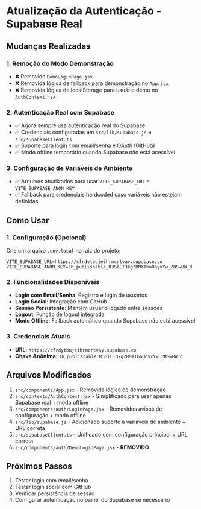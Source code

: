 # Atualização da Autenticação - Supabase Real

## Mudanças Realizadas

### 1. Remoção do Modo Demonstração
- ❌ Removido `DemoLoginPage.jsx`
- ❌ Removida lógica de fallback para demonstração no `App.jsx`
- ❌ Removida lógica de localStorage para usuário demo no `AuthContext.jsx`

### 2. Autenticação Real com Supabase
- ✅ Agora sempre usa autenticação real do Supabase
- ✅ Credenciais configuradas em `src/lib/supabase.js` e `src/supabaseClient.ts`
- ✅ Suporte para login com email/senha e OAuth (GitHub)
- ✅ Modo offline temporário quando Supabase não está acessível

### 3. Configuração de Variáveis de Ambiente
- ✅ Arquivos atualizados para usar `VITE_SUPABASE_URL` e `VITE_SUPABASE_ANON_KEY`
- ✅ Fallback para credenciais hardcoded caso variáveis não estejam definidas

## Como Usar

### 1. Configuração (Opcional)
Crie um arquivo `.env.local` na raiz do projeto:
```env
VITE_SUPABASE_URL=https://cfrdytbujeihrmcrtvay.supabase.co
VITE_SUPABASE_ANON_KEY=sb_publishable_R3SlLT3kgZBMXTbaOoyxYw_Z8SwBW_d
```

### 2. Funcionalidades Disponíveis
- **Login com Email/Senha**: Registro e login de usuários
- **Login Social**: Integração com GitHub
- **Sessão Persistente**: Mantém usuário logado entre sessões
- **Logout**: Função de logout integrada
- **Modo Offline**: Fallback automático quando Supabase não está acessível

### 3. Credenciais Atuais
- **URL**: `https://cfrdytbujeihrmcrtvay.supabase.co`
- **Chave Anônima**: `sb_publishable_R3SlLT3kgZBMXTbaOoyxYw_Z8SwBW_d`

## Arquivos Modificados

1. `src/components/App.jsx` - Removida lógica de demonstração
2. `src/contexts/AuthContext.jsx` - Simplificado para usar apenas Supabase real + modo offline
3. `src/components/auth/LoginPage.jsx` - Removidos avisos de configuração + modo offline
4. `src/lib/supabase.js` - Adicionado suporte a variáveis de ambiente + URL correta
5. `src/supabaseClient.ts` - Unificado com configuração principal + URL correta
6. `src/components/auth/DemoLoginPage.jsx` - **REMOVIDO**

## Próximos Passos

1. Testar login com email/senha
2. Testar login social com GitHub
3. Verificar persistência de sessão
4. Configurar autenticação no painel do Supabase se necessário 